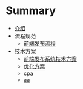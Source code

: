 # Summary

* [介绍](README.md)
* 流程规范
  * [前端发布流程](./fabu.md)
* 技术方案
  * [前端发布系统技术方案](前端发布系统技术方案.md)
  * [优化方案](优化方案.md)
  * [cpa](cpa.md)
  * [aa](aa.md)



